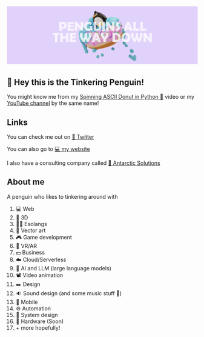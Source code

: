 ![bannar.png](./images/bannar.png "bannar.png")
----

## 👋 Hey this is the Tinkering Penguin! 

You might know me from my [Spinning ASCII Donut in Python 🍩](https://www.youtube.com/watch?v=D26bLJ9ut88) video or my [YouTube channel](https://www.youtube.com/@tinkeringpenguin) by the same name! 

## Links

You can check me out on [🐥 Twitter](https://twitter.com/PenguinTinkerer) 

You can also go to [💻 my website](https://tinkeringpenguin.com/) 

I also have a consulting company called [🐧 Antarctic Solutions](https://www.antarcticsolutions.ca/)

## About me

A penguin who likes to tinkering around with
1. 💻 Web
2. 🧊 3D
3. 😶‍🌫️ Esolangs
4. 📐 Vector art
5. 🎮 Game development
6. 🥽 VR/AR
7. 💵 Business
8. ☁️ Cloud/Serverless
9. 🤖 AI and LLM (large language models)
10. 📽️ Video animation
11. ✒️ Design
12. 🔉 Sound design (and some music stuff 🥺)
13. 📱 Mobile
14. ⚙️ Automation
15. 🧿 System design
16. 🎡 Hardware (Soon)
17. \+ more hopefully!

<!--- Before you say this list is too long, everything is interesting to me ok!  -->